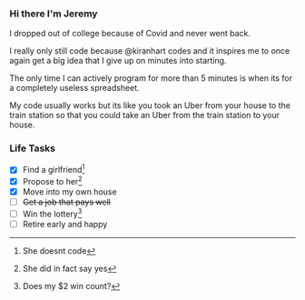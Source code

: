### Hi there I'm Jeremy

I dropped out of college because of Covid and never went back.

I really only still code because @kiranhart codes and it inspires me to once again get a big idea that I give up on minutes into starting.

The only time I can actively program for more than 5 minutes is when its for a completely useless spreadsheet.

My code usually works but its like you took an Uber from your house to the train station so that you could take an Uber from the train station to your house.

### Life Tasks
- [x] Find a girlfriend[^1]
- [x] Propose to her[^yes]
- [x] Move into my own house
- [ ] ~~Get a job that pays well~~
- [ ] Win the lottery[^2]
- [ ] Retire early and happy

[^1]: She doesnt code

[^yes]: She did in fact say yes

[^2]: Does my $2 win count?